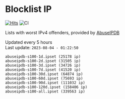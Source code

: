 # Blocklist IP

[![Hits](https://hits.seeyoufarm.com/api/count/incr/badge.svg?url=https%3A%2F%2Fgithub.com%2Fborestad%2Fblocklist-ip%2F&count_bg=%2379C83D&title_bg=%23555555&icon=&icon_color=%23E7E7E7&title=hits&edge_flat=false)](https://hits.seeyoufarm.com)  ![CI](https://img.shields.io/github/workflow/status/borestad/blocklist-ip/CI?style=flat-square)

Lists with worst IPv4 offenders, provided by [AbuseIPDB](https://www.abuseipdb.com/)

<!-- FOOTER-PLACEHOLDER -->
Updated every 5 hours<br>
Last update: `2023-08-04 - 01:22:50`
```
abuseipdb-s100-1d.ipset (25178 ip)
abuseipdb-s100-2d.ipset (31505 ip)
abuseipdb-s100-3d.ipset (34726 ip)
abuseipdb-s100-7d.ipset (41520 ip)
abuseipdb-s100-30d.ipset (64874 ip)
abuseipdb-s100-60d.ipset (75693 ip)
abuseipdb-s100-90d.ipset (111032 ip)
abuseipdb-s100-120d.ipset (158406 ip)
abuseipdb-s100-all.ipset (339563 ip)
```
